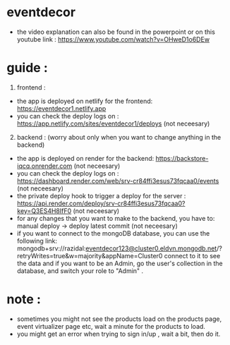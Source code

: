 # eventdecor
- the video explanation can also be found in the powerpoint or on this youtube link : https://www.youtube.com/watch?v=OHweD1o6DEw
# guide :

1. frontend :
- the app is deployed on netlify for the frontend: https://eventdecor1.netlify.app
- you can check the deploy logs on : https://app.netlify.com/sites/eventdecor1/deploys  (not neceesary)

2. backend :  (worry about only when you want to change anything in the backend)
- the app is deployed on render for the backend: https://backstore-iqcq.onrender.com  (not neceesary)
- you can check the deploy logs on : https://dashboard.render.com/web/srv-cr84ffi3esus73fqcaa0/events (not neceesary)
- the private deploy hook to trigger a deploy for the server : https://api.render.com/deploy/srv-cr84ffi3esus73fqcaa0?key=Q3ES4H8IfF0 (not neceesary)
- for any changes that you want to make to the backend, you have to: manual deploy -> deploy latest commit (not neceesary)
- if you want to connect to the mongoDB database, you can use the following link: mongodb+srv://razidal:eventdecor123@cluster0.eldvn.mongodb.net/?retryWrites=true&w=majority&appName=Cluster0   connect to it to see the data
and if you want to be an Admin, go the user's collection in the database, and switch your role to "Admin" .

# note :
- sometimes you might not see the products load on the products page, event virtualizer page etc, wait a minute for the products to load. 
- you might get an error when trying to sign in/up , wait a bit, then do it.
